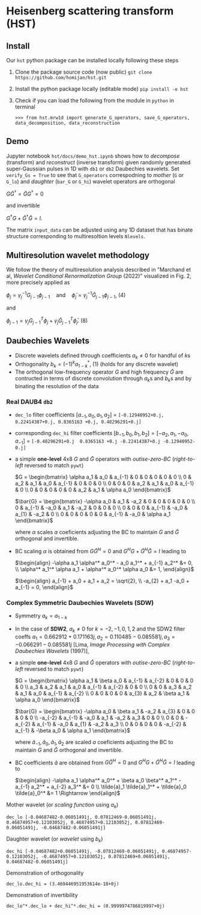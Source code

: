 # Heisenberg scattering transform (HST)

## Install

Our `hst` python package can be installed locally following these steps

1. Clone the package source code (now public) `git clone https://github.com/homijan/hst.git`

2. Install the python package locally (editable mode) `pip install -e hst`

3. Check if you can load the following from the module in `python` in terminal

   `>>> from hst.mrw1d import generate_G_operators, save_G_operators, data_decomposition, data_reconstruction`

## Demo

Jupyter notebook `hst/docs/demo_hst.ipynb` shows how to *decompose* (transform) and *reconstruct* (inverse transform) given randomly generated super-Gaussian pulses in 1D with `db1` or `db2` Daubechies wavelets. Set `verify_Gs = True` to see that `G_operators` correspodning to *mother* (`G` or `G_lo`) and *daughter* (`bar_G` or `G_hi`) wavelet operators are orthogonal

$`G \bar{G}^{\dagger} = \bar{G} G^{\dagger} = 0`$

and invertible

$`G^{\dagger}G + \bar{G}^{\dagger}\bar{G} = I.`$

The matrix `input_data` can be adjusted using any 1D dataset that has binate structure corresponding to multiresoltion levels `Nlevels`. 

## Multiresolution wavelet methodology

We follow the theory of multiresolution analysis described in "Marchand et al, *Wavelet Conditional Renormalization Group* (2022)"
visualized in Fig. 2, more precisely applied as

$`\phi_j = \gamma_j^{-1} G_{j-1} \phi_{j-1} \quad\text{and}\quad \bar{\phi}_j = \gamma_j^{-1} \bar{G}_{j-1} \phi_{j-1},~(4)`$

and

$`\phi_{j-1} = \gamma_j G_{j-1}^T \phi_j + \gamma_j \bar{G}_{j-1}^T \bar{\phi}_j.~(8)`$
## Daubechies Wavelets
- Discrete wavelets defined through coefficients $`a_k \neq 0`$ for handful of $k$s
- Orthogonality $`b_k = (-1)^k a^*_{1-k},~(1)`$ (holds for any discrete wavelet)
- The orthogonal low-frequency operator $G$ and high frequency $\bar{G}$ are contructed in terms of discrete convolution through $`a_k`$s and $`b_k`$s and by binating the resolution of the data  

### Real DAUB4 `db2`
- `dec_lo` filter coefficients $`[a_{-1}, a_0, a_1, a_2]`$ = `[-0.12940952+0.j, 0.22414387+0.j, 0.8365163 +0.j, 0.48296291+0.j]`
- corresponding `dec_hi` filter coefficients $`[b_{-1}, b_0, b_1, b_2] = [-a_{2}, a_1, -a_0, a_{-1}]`$ = `[-0.48296291+0.j  0.8365163 +0.j -0.22414387+0.j -0.12940952-0.j]`
- a simple **one-level** 4x8 $G$ and $\bar{G}$ operators with *outise-zero-BC* (*right-to-left* reversed to match `pywt`)

  $`G = \begin{bmatrix}
  \alpha a_1 & a_0 & a_{-1} & 0 & 0 & 0 & 0 & 0
  \\
  0 & a_2 & a_1 & a_0 & a_{-1} & 0 & 0 & 0
  \\
  0 & 0 & 0 & a_2 & a_1 & a_0 & a_{-1} & 0
  \\
  0 & 0 & 0 & 0 & 0 & a_2 & a_1 & \alpha a_0
  \end{bmatrix}`$

  $`\bar{G} = \begin{bmatrix}
  -\alpha a_0 & a_1 & -a_2 & 0 & 0 & 0 & 0 & 0
  \\
  0 & a_{-1} & -a_0 & a_1 & -a_2 & 0 & 0 & 0
  \\
  0 & 0 & 0 & a_{-1} & -a_0 & a_{1} & -a_2 & 0
  \\
  0 & 0 & 0 & 0 & 0 & a_{-1} & -a_0 & \alpha a_1
  \end{bmatrix}`$

  where $`\alpha`$ scales $a$ coeficients adjusting the BC to maintain $G$ and $\bar{G}$ orthogonal and invertible. 

- BC scaling $\alpha$ is obtained from $`G\bar{G}^H = 0`$ and $`G^{H}G + \bar{G}^{H} \bar{G} = I`$ leading to

  $`\begin{align}
  -\alpha a_1 \alpha^* a_0^* - a_0 a_1^* + a_{-1} a_2^* &= 0,
  \\
  \alpha^* a_1^* \alpha a_1 + \alpha^* a_0^* \alpha a_0 &= 1,
  \end{align}`$
  
  $`\begin{align}
  a_{-1} + a_0 + a_1 + a_2 = \sqrt{2},
  \\
  -a_{2} + a_1 -a_0 + a_{-1} = 0,
  \end{align}`$
  
### Complex Symmetric Daubechies Wavelets (SDW)

- Symmetry $`a_k = a_{1-k}`$
- In the case of **SDW2**, $`a_k \neq 0`$ for $`k = -2, -1, 0, 1, 2`$ and the SDW2 filter coeffs $`a_1 = 0.662912+0.171163j, a_2 = 0.110485-0.085581j, a_3 = -0.066291-0.085581j`$ [Lima, *Image Processing with Complex Daubechies Wavelets* (1997)],
- a simple **one-level** 4x8 $G$ and $\bar{G}$ operators with *outise-zero-BC* (*right-to-left* reversed to match `pywt`)

  $`G = \begin{bmatrix}
  \alpha a_1 & \beta a_0 & a_{-1} & a_{-2} & 0 & 0 & 0 & 0
  \\
  a_3 & a_2 & a_1 & a_0 & a_{-1} & a_{-2} & 0 & 0
  \\
  0 & 0 & a_3 & a_2 & a_1 & a_0 & a_{-1} & a_{-2}
  \\
  0 & 0 & 0 & 0 & a_{3} & a_2 & \beta a_1 & \alpha a_0
  \end{bmatrix}`$

  $`\bar{G} = \begin{bmatrix}
  -\alpha a_0 & \beta a_1 & -a_2 & a_{3} & 0 & 0 & 0 & 0
  \\
  -a_{-2} & a_{-1} & -a_0 & a_1 & -a_2 & a_3 & 0 & 0
  \\
  0 & 0 & -a_{-2} & a_{-1} & -a_0 & a_{1} & -a_2 & a_3
  \\
  0 & 0 & 0 & 0 & -a_{-2} & a_{-1} & -\beta a_0 & \alpha a_1
  \end{bmatrix}`$

  where $`\tilde{a}_{-1}, \tilde{a}_0, \tilde{a}_1, \tilde{a}_2`$ are scaled $a$ coeficients adjusting the BC to maintain $G$ and $\bar{G}$ orthogonal and invertible. 

- BC coefficients $\tilde{a}$ are obtained from $`G\bar{G}^H = 0`$ and $`G^{H}G + \bar{G}^{H} \bar{G} = I`$ leading to

  $`\begin{align}
  -\alpha a_1 \alpha^* a_0^* + \beta a_0 \beta^* a_1^* - a_{-1} a_2^* + a_{-2} a_3^* &= 0
  \\
  \tilde{a}_1 \tilde{a}_1^* + \tilde{a}_0 \tilde{a}_0^* &= 1 \Rightarrow 
  \end{align}`$

Mother wavelet (or *scaling function* using $`a_k`$)

`dec_lo [-0.04687482-0.06051491j, 0.07812469-0.06051491j, 0.46874957+0.12103052j, 0.46874957+0.12103052j, 0.07812469-0.06051491j, -0.04687482-0.06051491j]`

Daughter wavelet (or *wavelet* using $`b_k`$)

`dec_hi [-0.04687482+0.06051491j, -0.07812469-0.06051491j, 0.46874957-0.12103052j, -0.46874957+0.12103052j, 0.07812469+0.06051491j, 0.04687482-0.06051491j]`

Demonstration of orthogonality 

`dec_lo.dec_hi = (3.469446951953614e-18+0j)`

Demonstration of invertibility

`dec_lo^*.dec_lo + dec_hi^*.dec_hi = (0.9999974786819997+0j)`

